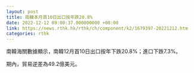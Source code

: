 ```yaml
---
layout: post
title: 南韓本月首10日出口按年跌20.8%
date: 2022-12-12 09:00:37.000000000 +08:00
link: https://news.rthk.hk/rthk/ch/component/k2/1679397-20221212.htm
categories: rthk
---
```


南韓海關數據顯示，南韓12月首10日出口按年下跌20.8%；進口下跌7.3%。

期內，貿易逆差為49.2億美元。
